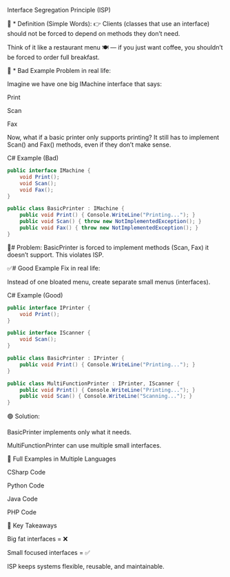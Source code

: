 Interface Segregation Principle (ISP)

📌 * Definition (Simple Words):
👉 Clients (classes that use an interface) should not be forced to depend on methods they don’t need.

Think of it like a restaurant menu 🍽️ — if you just want coffee, you shouldn’t be forced to order full breakfast.

🚫 * Bad Example
Problem in real life:

Imagine we have one big IMachine interface that says:

Print

Scan

Fax

Now, what if a basic printer only supports printing? It still has to implement Scan() and Fax() methods, even if they don’t make sense.

C# Example (Bad)
```csharp
public interface IMachine {
    void Print();
    void Scan();
    void Fax();
}

public class BasicPrinter : IMachine {
    public void Print() { Console.WriteLine("Printing..."); }
    public void Scan() { throw new NotImplementedException(); }
    public void Fax() { throw new NotImplementedException(); }
}
```

🔴# Problem: BasicPrinter is forced to implement methods (Scan, Fax) it doesn’t support. This violates ISP.

✅# Good Example
Fix in real life:

Instead of one bloated menu, create separate small menus (interfaces).

C# Example (Good)
```csharp
public interface IPrinter {
    void Print();
}

public interface IScanner {
    void Scan();
}

public class BasicPrinter : IPrinter {
    public void Print() { Console.WriteLine("Printing..."); }
}

public class MultiFunctionPrinter : IPrinter, IScanner {
    public void Print() { Console.WriteLine("Printing..."); }
    public void Scan() { Console.WriteLine("Scanning..."); }
}
```

🟢 Solution:

BasicPrinter implements only what it needs.

MultiFunctionPrinter can use multiple small interfaces.

📂 Full Examples in Multiple Languages

CSharp Code

Python Code

Java Code

PHP Code

🧠 Key Takeaways

Big fat interfaces = ❌

Small focused interfaces = ✅

ISP keeps systems flexible, reusable, and maintainable.
